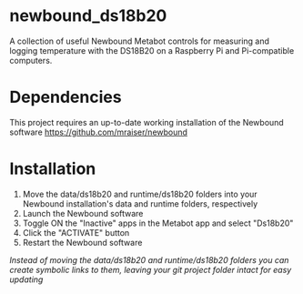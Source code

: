 # newbound_ds18b20
A collection of useful Newbound Metabot controls for measuring and logging temperature with the DS18B20 on a Raspberry Pi and Pi-compatible computers.

# Dependencies
This project requires an up-to-date working installation of the Newbound software
https://github.com/mraiser/newbound

# Installation
1. Move the data/ds18b20 and runtime/ds18b20 folders into your Newbound installation's data and runtime folders, respectively
2. Launch the Newbound software
3. Toggle ON the "Inactive" apps in the Metabot app and select "Ds18b20"
4. Click the "ACTIVATE" button
4. Restart the Newbound software

*Instead of moving the data/ds18b20 and runtime/ds18b20 folders you can create symbolic links to them, leaving your git project folder intact for easy updating*
